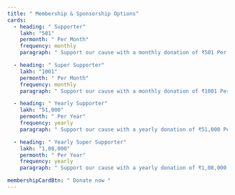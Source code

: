 ```yaml
---
title: " Membership & Sponsorship Options"
cards:
  - heading: " Supporter"
    lakh: "501"
    permonth: " Per Month"
    frequency: monthly
    paragraph: " Support our cause with a monthly donation of ₹501 Per Month."

  - heading: " Super Supporter"
    lakh: "1001"
    permonth: " Per Month"
    frequency: monthly
    paragraph: " Support our cause with a monthly donation of ₹1001 Per Month."

  - heading: " Yearly Supporter"
    lakh: "51,000"
    permonth: " Per Year"
    frequency: yearly
    paragraph: " Support our cause with a yearly donation of ₹51,000 Per Year."

  - heading: " Yearly Super Supporter"
    lakh: "1,08,000"
    permonth: " Per Year"
    frequency: yearly
    paragraph: " Support our cause with a yearly donation of ₹1,08,000 Per Year. "

membershipCardBtn: " Donate now "
---
```

